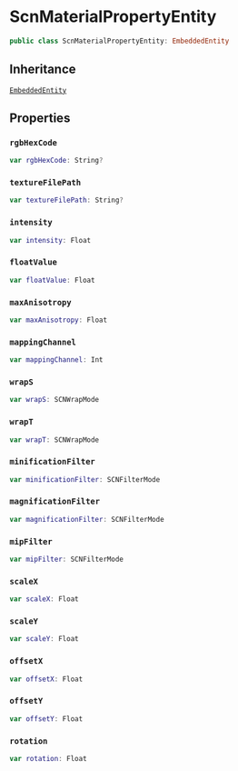 # ScnMaterialPropertyEntity

``` swift
public class ScnMaterialPropertyEntity: EmbeddedEntity
```

## Inheritance

[`EmbeddedEntity`](configwise-sdk-ios/EmbeddedEntity)

## Properties

### `rgbHexCode`

``` swift
var rgbHexCode: String?
```

### `textureFilePath`

``` swift
var textureFilePath: String?
```

### `intensity`

``` swift
var intensity: Float
```

### `floatValue`

``` swift
var floatValue: Float
```

### `maxAnisotropy`

``` swift
var maxAnisotropy: Float
```

### `mappingChannel`

``` swift
var mappingChannel: Int
```

### `wrapS`

``` swift
var wrapS: SCNWrapMode
```

### `wrapT`

``` swift
var wrapT: SCNWrapMode
```

### `minificationFilter`

``` swift
var minificationFilter: SCNFilterMode
```

### `magnificationFilter`

``` swift
var magnificationFilter: SCNFilterMode
```

### `mipFilter`

``` swift
var mipFilter: SCNFilterMode
```

### `scaleX`

``` swift
var scaleX: Float
```

### `scaleY`

``` swift
var scaleY: Float
```

### `offsetX`

``` swift
var offsetX: Float
```

### `offsetY`

``` swift
var offsetY: Float
```

### `rotation`

``` swift
var rotation: Float
```
